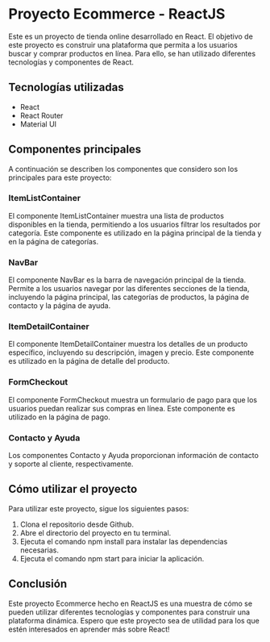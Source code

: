 # Proyecto Ecommerce - ReactJS

Este es un proyecto de tienda online desarrollado en React. El objetivo de este proyecto es construir una plataforma que permita a los usuarios buscar y comprar productos en línea. Para ello, se han utilizado diferentes tecnologías y componentes de React.

## Tecnologías utilizadas

- React
- React Router
- Material UI

## Componentes principales

A continuación se describen los componentes que considero son los principales para este proyecto:

### ItemListContainer

El componente ItemListContainer muestra una lista de productos disponibles en la tienda, permitiendo a los usuarios filtrar los resultados por categoría. Este componente es utilizado en la página principal de la tienda y en la página de categorías.

### NavBar

El componente NavBar es la barra de navegación principal de la tienda. Permite a los usuarios navegar por las diferentes secciones de la tienda, incluyendo la página principal, las categorías de productos, la página de contacto y la página de ayuda.

### ItemDetailContainer

El componente ItemDetailContainer muestra los detalles de un producto específico, incluyendo su descripción, imagen y precio. Este componente es utilizado en la página de detalle del producto.

### FormCheckout

El componente FormCheckout muestra un formulario de pago para que los usuarios puedan realizar sus compras en línea. Este componente es utilizado en la página de pago.

### Contacto y Ayuda

Los componentes Contacto y Ayuda proporcionan información de contacto y soporte al cliente, respectivamente.

## Cómo utilizar el proyecto

Para utilizar este proyecto, sigue los siguientes pasos:

1. Clona el repositorio desde Github.
2. Abre el directorio del proyecto en tu terminal.
3. Ejecuta el comando npm install para instalar las dependencias necesarias.
4. Ejecuta el comando npm start para iniciar la aplicación.

## Conclusión

Este proyecto Ecommerce hecho en ReactJS es una muestra de cómo se pueden utilizar diferentes tecnologías y componentes para construir una plataforma dinámica. Espero que este proyecto sea de utilidad para los que estén interesados en aprender más sobre React!
